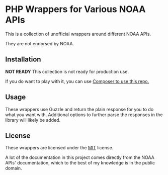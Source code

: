 # PHP Wrappers for Various NOAA APIs

This is a collection of unofficial wrappers around different NOAA APIs.

They are not endorsed by NOAA.

## Installation

**NOT READY** This collection is not ready for production use.

If you do want to play with it, you can use [Composer to use this repo.](https://getcomposer.org/doc/05-repositories.md#loading-a-package-from-a-vcs-repository) 

## Usage

These wrappers use Guzzle and return the plain response for you to do what you want with.
Additional options to further parse the responses in the library will likely be added.

## License

These wrappers are licensed under the [MIT](LICENSE) license.

A lot of the documentation in this project comes directly from the NOAA APIs' documentation, which to the best of my knowledge is in the public domain.
